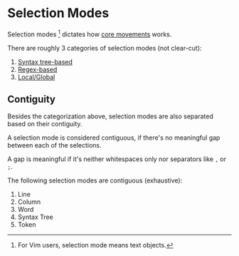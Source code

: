 # Selection Modes

Selection modes [^1] dictates how [core movements](../core-movements.md) works.

There are roughly 3 categories of selection modes (not clear-cut):

1. [Syntax tree-based](./syntax-tree-based.md)
2. [Regex-based](./regex-based.md)
3. [Local/Global](./local-global/index.md)

[^1]: For Vim users, selection mode means text objects.

## Contiguity

Besides the categorization above, selection modes are also separated based on their contiguity.

A selection mode is considered contiguous, if there's no meaningful gap between each of the selections.

A gap is meaningful if it's neither whitespaces only nor separators like `,` or `;`.

The following selection modes are contiguous (exhaustive):

1. Line
1. Column
1. Word
1. Syntax Tree
1. Token

